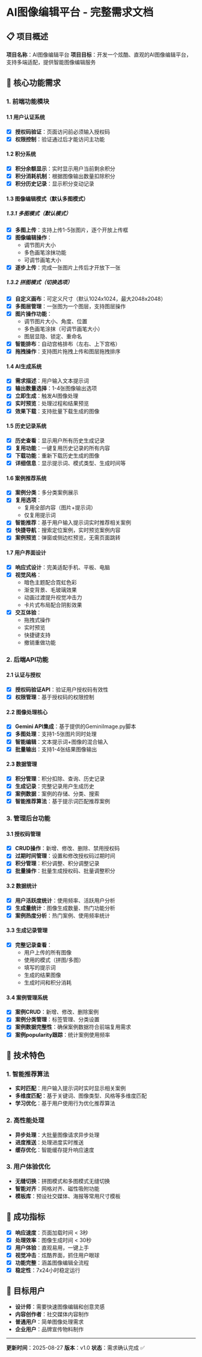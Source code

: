 # AI图像编辑平台 - 完整需求文档

## 📋 项目概述

**项目名称**：AI图像编辑平台
**项目目标**：开发一个炫酷、直观的AI图像编辑平台，支持多端适配，提供智能图像编辑服务

## 🎯 核心功能需求

### 1. 前端功能模块

#### 1.1 用户认证系统
- [x] **授权码验证**：页面访问前必须输入授权码
- [x] **权限控制**：验证通过后才能访问主功能

#### 1.2 积分系统
- [x] **积分余额显示**：实时显示用户当前剩余积分
- [x] **积分消耗机制**：根据图像输出数量扣除积分
- [x] **积分历史记录**：显示积分变动记录

#### 1.3 图像编辑模式（默认多图模式）

##### 1.3.1 多图模式（默认模式）
- [x] **多图上传**：支持上传1-5张图片，逐个开放上传框
- [x] **图像编辑操作**：
  - 调节图片大小
  - 多色画笔涂抹功能
  - 可调节画笔大小
- [x] **逐步上传**：完成一张图片上传后才开放下一张

##### 1.3.2 拼图模式（切换选项）
- [x] **自定义画布**：可定义尺寸（默认1024x1024，最大2048x2048）
- [x] **多图层管理**：一张图为一个图层，支持图层操作
- [x] **图片操作功能**：
  - 调节图片大小、角度、位置
  - 多色画笔涂抹（可调节画笔大小）
  - 图层显隐、锁定、重命名
- [x] **智能排布**：自动宫格排布（左右、上下宫格）
- [x] **拖拽操作**：支持图片拖拽上传和图层拖拽排序

#### 1.4 AI生成系统
- [x] **需求描述**：用户输入文本提示词
- [x] **输出数量选择**：1-4张图像输出选项
- [x] **立即生成**：触发AI图像处理
- [x] **实时预览**：处理过程和结果预览
- [x] **效果下载**：支持批量下载生成的图像

#### 1.5 历史记录系统
- [x] **历史查看**：显示用户所有历史生成记录
- [x] **复用功能**：一键复用历史记录的所有内容
- [x] **下载功能**：重新下载历史生成的图像
- [x] **详细信息**：显示提示词、模式类型、生成时间等

#### 1.6 案例推荐系统
- [x] **案例分类**：多分类案例展示
- [x] **复用选项**：
  - 复用全部内容（图片+提示词）
  - 仅复用提示词
- [x] **智能推荐**：基于用户输入提示词实时推荐相关案例
- [x] **快捷导航**：搜索定位案例，实时预览案例内容
- [x] **案例预览**：弹窗或侧边栏预览，无需页面跳转

#### 1.7 用户界面设计
- [x] **响应式设计**：完美适配手机、平板、电脑
- [x] **视觉风格**：
  - 暗色主题配合霓虹色彩
  - 渐变背景、毛玻璃效果
  - 动画过渡提升视觉冲击力
  - 卡片式布局配合阴影效果
- [x] **交互体验**：
  - 拖拽式操作
  - 实时预览
  - 快捷键支持
  - 撤销重做功能

### 2. 后端API功能

#### 2.1 认证与授权
- [x] **授权码验证API**：验证用户授权码有效性
- [x] **权限管理**：基于授权码的权限控制

#### 2.2 图像处理核心
- [x] **Gemini API集成**：基于提供的GeminiImage.py脚本
- [x] **多图处理**：支持1-5张图片同时处理
- [x] **智能编辑**：文本提示词+图像的混合输入
- [x] **批量输出**：支持1-4张结果图像输出

#### 2.3 数据管理
- [x] **积分管理**：积分扣除、查询、历史记录
- [x] **生成记录**：完整记录用户生成历史
- [x] **案例数据**：案例的存储、分类、搜索
- [x] **智能推荐算法**：基于提示词匹配推荐案例

### 3. 管理后台功能

#### 3.1 授权码管理
- [x] **CRUD操作**：新增、修改、删除、禁用授权码
- [x] **过期时间管理**：设置和修改授权码过期时间
- [x] **积分管理**：积分调整、积分调整记录
- [x] **批量操作**：批量生成授权码、批量调整积分

#### 3.2 数据统计
- [x] **用户活跃度统计**：使用频率、活跃用户分析
- [x] **生成量统计**：图像生成数量、热门功能分析
- [x] **案例热度分析**：热门案例、使用频率统计

#### 3.3 生成记录管理
- [x] **完整记录查看**：
  - 用户上传的所有图像
  - 使用的模式（拼图/多图）
  - 填写的提示词
  - 生成的结果图像
  - 生成时间和积分消耗

#### 3.4 案例管理系统
- [x] **案例CRUD**：新增、修改、删除案例
- [x] **案例分类管理**：标签管理、分类设置
- [x] **案例数据完整性**：确保案例数据符合前端复用需求
- [x] **案例popularity跟踪**：统计案例使用频率

## 🚀 技术特色

### 1. 智能推荐算法
- **实时匹配**：用户输入提示词时实时显示相关案例
- **多维度匹配**：基于关键词、图像类型、风格等多维度匹配
- **学习优化**：基于用户使用行为优化推荐算法

### 2. 高性能处理
- **异步处理**：大批量图像请求异步处理
- **进度推送**：处理进度实时推送
- **缓存优化**：智能缓存提升响应速度

### 3. 用户体验优化
- **无缝切换**：拼图模式和多图模式无缝切换
- **智能对齐**：网格对齐、磁性吸附功能
- **模板库**：预设社交媒体、海报等常用尺寸模板

## 🎯 成功指标

- [x] **响应速度**：页面加载时间 < 3秒
- [x] **处理效率**：图像生成时间 < 30秒
- [x] **用户体验**：直观易用，一键上手
- [x] **视觉冲击**：炫酷界面，抓住用户眼球
- [x] **功能完整**：涵盖图像编辑全流程
- [x] **稳定性**：7x24小时稳定运行

## 📱 目标用户

- **设计师**：需要快速图像编辑和创意灵感
- **内容创作者**：社交媒体内容制作
- **普通用户**：简单图像处理需求
- **企业用户**：品牌宣传物料制作

---

**更新时间**：2025-08-27
**版本**：v1.0
**状态**：需求确认完成 ✅
